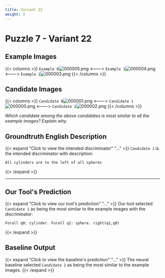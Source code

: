 ```yaml
---
title: Variant 22
weight: 3
---
```


# Puzzle 7 - Variant 22

## Example Images
{{< columns >}}
`Example 0`![000005.png](/clevr-variants/partition/fovariant-22/render/images/CLEVR_val_000005.png)
<--->
`Example 1`![000004.png](/clevr-variants/partition/fovariant-22/render/images/CLEVR_val_000004.png)
<--->
`Example 2`![000003.png](/clevr-variants/partition/fovariant-22/render/images/CLEVR_val_000003.png)
{{< /columns >}}

## Candidate Images
{{< columns >}}
`Candidate 0`![000001.png](/clevr-variants/partition/fovariant-22/render/images/CLEVR_val_000001.png)
<--->
`Candidate 1`![000000.png](/clevr-variants/partition/fovariant-22/render/images/CLEVR_val_000000.png)
<--->
`Candidate 2`![000002.png](/clevr-variants/partition/fovariant-22/render/images/CLEVR_val_000002.png)
{{< /columns >}}

*Which candidate among the above candidates is most similar to all the example images? Explain why.*

## Groundtruth English Description

{{< expand "Click to view the intended discriminator" "..." >}}
`Candidate 1` is the intended discriminator with description:
```plaintext 
All cylinders are to the left of all spheres
```
{{< /expand >}}

---



## Our Tool's Prediction

{{< expand "Click to view our tool's prediction" "..." >}}
Our tool selected `Candidate 1` as being the most similar to the example images with the discriminator:
```plaintext
Forall q0: cylinder. Forall q1: sphere. right(q1,q0)
```
{{< /expand >}}



## Baseline Output

{{< expand "Click to view the baseline's prediction" "..." >}}
The neural baseline selected `Candidate 2` as being the most similar to the example images.
{{< /expand >}}

